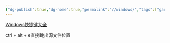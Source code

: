 ```yaml
---
{"dg-publish":true,"dg-home":true,"permalink":"//windows/","tags":["gardenEntry"],"dgPassFrontmatter":true}
---
```



[Windows快捷键大全](https://zhuanlan.zhihu.com/p/79380394)

ctrl + alt + e直接跳出源文件位置